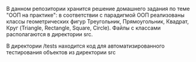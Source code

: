 В данном репозитории хранится решение домашнего задания по теме "ООП на практике": в соответствии с парадигмой ООП реализованы классы геометрических фигур Треугольник, Прямоугольник, Квадрат, Круг (Triangle, Rectangle, Square, Circle). Файлы с классами располагаются в директории src.

В директории /tests находится код для автоматизированного тестирования объектов из директории src
